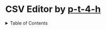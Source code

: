 # CSV Editor by [p-t-4-h](https://github.com/p-t-4-h)

<details>
<summary>Table of Contents</summary>
  
- [Why choose lambda ?](main.py)
  - [[Image] - Default view](#default-view)
  - [[Image] - Root User and open ports](#root-user-and-open-ports)
  - [[Image] - VPN](#vpn)
- [Installation](#how-to-install-lambda-theme-)
- [Remove](#how-to-remove-lambda-theme-)
- [Plugin](#lambda-plugin)
  
</details>

